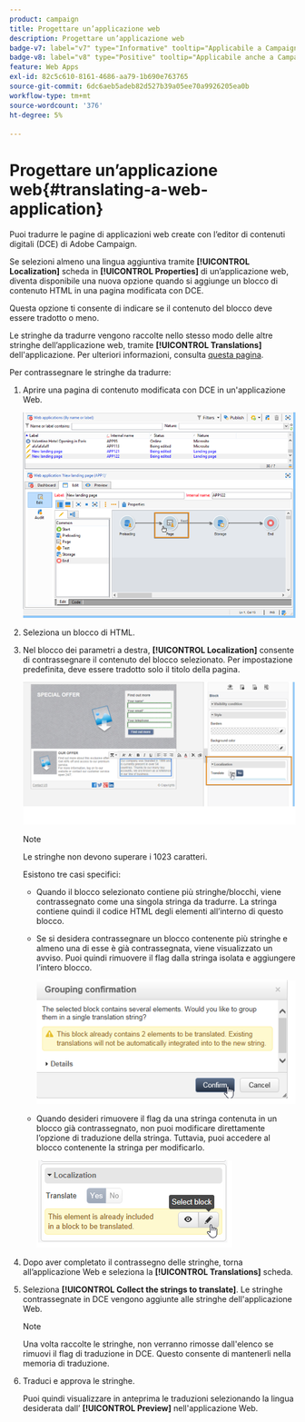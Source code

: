 ```yaml
---
product: campaign
title: Progettare un’applicazione web
description: Progettare un’applicazione web
badge-v7: label="v7" type="Informative" tooltip="Applicabile a Campaign Classic v7"
badge-v8: label="v8" type="Positive" tooltip="Applicabile anche a Campaign v8"
feature: Web Apps
exl-id: 82c5c610-8161-4686-aa79-1b690e763765
source-git-commit: 6dc6aeb5adeb82d527b39a05ee70a9926205ea0b
workflow-type: tm+mt
source-wordcount: '376'
ht-degree: 5%

---
```


# Progettare un’applicazione web{#translating-a-web-application}



Puoi tradurre le pagine di applicazioni web create con l’editor di contenuti digitali (DCE) di Adobe Campaign.

Se selezioni almeno una lingua aggiuntiva tramite **[!UICONTROL Localization]** scheda in **[!UICONTROL Properties]** di un’applicazione web, diventa disponibile una nuova opzione quando si aggiunge un blocco di contenuto HTML in una pagina modificata con DCE.

Questa opzione ti consente di indicare se il contenuto del blocco deve essere tradotto o meno.

Le stringhe da tradurre vengono raccolte nello stesso modo delle altre stringhe dell’applicazione web, tramite **[!UICONTROL Translations]** dell&#39;applicazione. Per ulteriori informazioni, consulta [questa pagina](translating-a-web-form.md).

Per contrassegnare le stringhe da tradurre:

1. Aprire una pagina di contenuto modificata con DCE in un&#39;applicazione Web.

   ![](assets/dce_translation_3.png)

1. Seleziona un blocco di HTML.
1. Nel blocco dei parametri a destra, **[!UICONTROL Localization]** consente di contrassegnare il contenuto del blocco selezionato. Per impostazione predefinita, deve essere tradotto solo il titolo della pagina.

   ![](assets/dce_translation_1.png)

   >[!NOTE]
   >
   >Le stringhe non devono superare i 1023 caratteri.

   Esistono tre casi specifici:

   * Quando il blocco selezionato contiene più stringhe/blocchi, viene contrassegnato come una singola stringa da tradurre. La stringa contiene quindi il codice HTML degli elementi all’interno di questo blocco.
   * Se si desidera contrassegnare un blocco contenente più stringhe e almeno una di esse è già contrassegnata, viene visualizzato un avviso. Puoi quindi rimuovere il flag dalla stringa isolata e aggiungere l’intero blocco.

     ![](assets/dce_translation_4.png)

   * Quando desideri rimuovere il flag da una stringa contenuta in un blocco già contrassegnato, non puoi modificare direttamente l’opzione di traduzione della stringa. Tuttavia, puoi accedere al blocco contenente la stringa per modificarlo.

     ![](assets/dce_translation_2.png)

1. Dopo aver completato il contrassegno delle stringhe, torna all’applicazione Web e seleziona la **[!UICONTROL Translations]** scheda.
1. Seleziona **[!UICONTROL Collect the strings to translate]**. Le stringhe contrassegnate in DCE vengono aggiunte alle stringhe dell&#39;applicazione Web.

   >[!NOTE]
   >
   >Una volta raccolte le stringhe, non verranno rimosse dall&#39;elenco se rimuovi il flag di traduzione in DCE. Questo consente di mantenerli nella memoria di traduzione.

1. Traduci e approva le stringhe.

   Puoi quindi visualizzare in anteprima le traduzioni selezionando la lingua desiderata dall’ **[!UICONTROL Preview]** nell&#39;applicazione Web.
